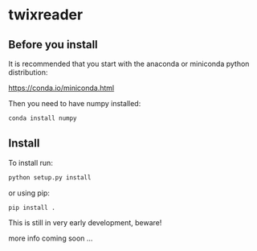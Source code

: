 # twixreader

## Before you install

It is recommended that you start with the anaconda or miniconda python distribution:


https://conda.io/miniconda.html

Then you need to have numpy installed:

```bash
conda install numpy
```

## Install

To install run:

```bash
python setup.py install
```

or using pip:

```bash
pip install .
```

This is still in very early development, beware! 

more info coming soon ...